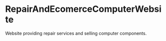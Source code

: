 # RepairAndEcomerceComputerWebsite
Website providing repair services and selling computer components.
